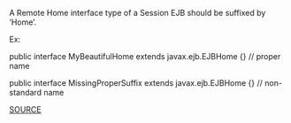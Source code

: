 A Remote Home interface type of a Session EJB should be suffixed by ‘Home’.

Ex:


public interface MyBeautifulHome extends javax.ejb.EJBHome {}		// proper name

public interface MissingProperSuffix extends javax.ejb.EJBHome {}	// non-standard name
            

[SOURCE](https://pmd.github.io/pmd-5.3.3/pmd-java/rules/java/j2ee.html#RemoteSessionInterfaceNamingConvention)
